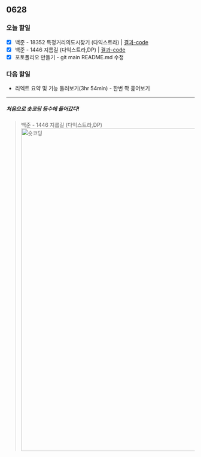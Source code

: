 ## 0628

### **오늘 할일**

- [x] 백준 - 18352 특정거리의도시찾기 (다익스트라) | [결과-code](https://github.com/yeonsu-k/STUDY/tree/main/h23/A1446%EC%A7%80%EB%A6%84%EA%B8%B8)
- [x] 백준 - 1446 지름길 (다익스트라,DP) | [결과-code](https://github.com/yeonsu-k/STUDY/tree/main/h23/A18352%ED%8A%B9%EC%A0%95%EA%B1%B0%EB%A6%AC%EC%9D%98%EB%8F%84%EC%8B%9C%EC%B0%BE%EA%B8%B0)
- [x] 포토폴리오 만들기 - git main README.md 수정

### **다음 할일**

- 리엑트 요약 및 기능 둘러보기(3hr 54min) - 한번 쫙 흝어보기

------
##### 처음으로 숏코딩 등수에 들어갔다!
> 백준 - 1446 지름길 (다익스트라,DP)
> <img width="863" alt="숏코딩" src="https://user-images.githubusercontent.com/83412032/176277411-ee91f4af-2d9c-40db-9c72-6a7abe255a48.PNG">